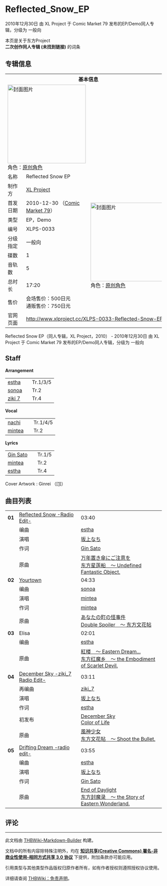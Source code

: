 # Reflected_Snow_EP

<!-- source html: G:\repos\THBWiki-Markdown-Builder\THBWikiMarkdown\Temp\main\d\dd\ns0%3AReflected_Snow_EP.html -->

2010年12月30日 由 XL Project 于 Comic Market 79 发布的EP/Demo同人专辑，分级为 一般向

本页是关于东方Project  
 **二次创作同人专辑 (未找到链接)** 的词条

## 专辑信息

<table><tbody><tr><th colspan="3">基本信息</th></tr><tr><td class="cover-artwork-mobile" colspan="2"><a href="./文件-Reflected_Snow_EP封面.jpg.md" class="image" title="封面图片"><img alt="封面图片" src="https://upload.thwiki.cc/thumb/0/09/Reflected_Snow_EP%E5%B0%81%E9%9D%A2.jpg/251px-Reflected_Snow_EP%E5%B0%81%E9%9D%A2.jpg" decoding="async" loading="lazy" width="251" height="252" srcset="https://upload.thwiki.cc/thumb/0/09/Reflected_Snow_EP%E5%B0%81%E9%9D%A2.jpg/377px-Reflected_Snow_EP%E5%B0%81%E9%9D%A2.jpg 1.5x, https://upload.thwiki.cc/0/09/Reflected_Snow_EP%E5%B0%81%E9%9D%A2.jpg 2x" data-file-width="450" data-file-height="451"></a><div class="cover-char">角色：<a href="/index.php?title=%E5%8E%9F%E5%88%9B%E8%A7%92%E8%89%B2&amp;action=edit&amp;redlink=1" class="new" title="原创角色（页面不存在）">原创角色</a></div></td>
</tr><tr><td class="label">名称</td><td colspan="2"> Reflected Snow EP </td></tr><tr><td class="label">制作方</td><td><a href="./XL_Project.md" title="XL Project">XL Project</a></td><td class="cover-artwork" rowspan="9" style="min-width:252px;"><a href="./文件-Reflected_Snow_EP封面.jpg.md" class="image" title="封面图片"><img alt="封面图片" src="https://upload.thwiki.cc/thumb/0/09/Reflected_Snow_EP%E5%B0%81%E9%9D%A2.jpg/251px-Reflected_Snow_EP%E5%B0%81%E9%9D%A2.jpg" decoding="async" loading="lazy" width="251" height="252" srcset="https://upload.thwiki.cc/thumb/0/09/Reflected_Snow_EP%E5%B0%81%E9%9D%A2.jpg/377px-Reflected_Snow_EP%E5%B0%81%E9%9D%A2.jpg 1.5x, https://upload.thwiki.cc/0/09/Reflected_Snow_EP%E5%B0%81%E9%9D%A2.jpg 2x" data-file-width="450" data-file-height="451"></a><div class="cover-char">角色：<a href="/index.php?title=%E5%8E%9F%E5%88%9B%E8%A7%92%E8%89%B2&amp;action=edit&amp;redlink=1" class="new" title="原创角色（页面不存在）">原创角色</a></div></td>
</tr><tr><td class="label">首发日期</td><td>2010-12-30&#160;（<a href="/展会作品列表?e=Comic+Market%2379">Comic Market 79</a>）</td></tr><tr><td class="label">类型</td><td>EP，Demo</td></tr><tr><td class="label">编号</td><td>XLPS-0033</td></tr><tr><td class="label">分级指定</td><td>一般向</td></tr><tr><td class="label">碟数</td><td>1</td></tr><tr><td class="label">音轨数</td><td>5</td></tr><tr><td class="label">总时长</td><td>17:20</td></tr><tr><td class="label">售价</td><td>会场售价：500日元<br>通贩售价：750日元</td></tr>
<tr><td class="label">官网页面</td><td colspan="2"><a rel="nofollow" class="external free" href="http://www.xlproject.cc/XLPS-0033-Reflected-Snow-EP">http://www.xlproject.cc/XLPS-0033-Reflected-Snow-EP</a></td></tr></tbody></table>

Reflected Snow EP（同人专辑，XL Project，2010） - 2010年12月30日 由 XL Project 于 Comic Market 79 发布的EP/Demo同人专辑，分级为 一般向

## Staff
  
 **Arrangement**   

<table><tbody><tr><td><a href="./estha.md" title="estha">estha</a></td><td></td><td>Tr.1/3/5</td></tr><tr><td><a href="/index.php?title=sonoa&amp;action=edit&amp;redlink=1" class="new" title="sonoa（页面不存在）">sonoa</a></td><td></td><td>Tr.2</td></tr><tr><td><a href="./ziki_7.md" title="ziki 7">ziki 7</a></td><td></td><td>Tr.4</td></tr></tbody></table>

  
 **Vocal**   

<table><tbody><tr><td><a href="./nachi.md" title="nachi">nachi</a></td><td></td><td>Tr.1/4/5</td></tr><tr><td><a href="/index.php?title=mintea&amp;action=edit&amp;redlink=1" class="new" title="mintea（页面不存在）">mintea</a></td><td></td><td>Tr.2</td></tr></tbody></table>

  
 **Lyrics**   

<table><tbody><tr><td><a href="/index.php?title=Gin_Sato&amp;action=edit&amp;redlink=1" class="new" title="Gin Sato（页面不存在）">Gin Sato</a></td><td></td><td>Tr.1/5</td></tr><tr><td><a href="/index.php?title=mintea&amp;action=edit&amp;redlink=1" class="new" title="mintea（页面不存在）">mintea</a></td><td></td><td>Tr.2</td></tr><tr><td><a href="./estha.md" title="estha">estha</a></td><td></td><td>Tr.4</td></tr></tbody></table>


Cover Artwork
: Ginrei （[[1]](http://www.futonweb.net/)）


## 曲目列表

<table><tbody><tr><td id="1" class="infoRD"><b>01</b></td><td id="Reflected_Snow_-Radio_Edit-" colspan="2" class="title"><a href="./歌词-Reflected_Snow.md" title="歌词:Reflected Snow">Reflected Snow -Radio Edit-</a><span class="thcsearchlinks"><a rel="nofollow" class="external text" href="https://cd.thwiki.cc?arrange=estha&amp;vocal=坂上なち&amp;lyric=Gin Sato&amp;ogmusic=万年置き傘にご注意を&amp;fromwiki=Reflected_Snow_EP"><span title="搜索相似同人曲"></span></a></span></td><td class="time">03:40</td></tr><tr><td class="left"></td><td class="label">编曲</td><td class="text" colspan="2"><a href="./estha.md" title="estha">estha</a><span class="thcsearchlinks"><a rel="nofollow" class="external text" href="https://cd.thwiki.cc?arrange=，estha&amp;fromwiki=Reflected_Snow_EP"><span></span></a></span></td></tr><tr><td class="left"></td><td class="label">演唱</td><td class="text" colspan="2"><a href="./坂上なち.md" class="mw-redirect" title="坂上なち">坂上なち</a><span class="thcsearchlinks"><a rel="nofollow" class="external text" href="https://cd.thwiki.cc?vocal=坂上なち&amp;fromwiki=Reflected_Snow_EP"><span></span></a></span></td></tr><tr><td class="left"></td><td class="label">作词</td><td class="text" colspan="2"><a href="/index.php?title=Gin_Sato&amp;action=edit&amp;redlink=1" class="new" title="Gin Sato（页面不存在）">Gin Sato</a><span class="thcsearchlinks"><a rel="nofollow" class="external text" href="https://cd.thwiki.cc?lyric=Gin Sato&amp;fromwiki=Reflected_Snow_EP"><span></span></a></span></td></tr><tr><td class="left"></td><td class="label">原曲</td><td class="text" colspan="2"><span class="thcsearchlinks"><a rel="nofollow" class="external text" href="https://cd.thwiki.cc?ogmusic=万年置き傘にご注意を&amp;fromwiki=Reflected_Snow_EP"><span></span></a></span><div class="ogmusic"><a href="./万年置き傘にご注意を.md" class="mw-redirect" title="万年置き傘にご注意を">万年置き傘にご注意を</a></div><div class="source"><a href="./东方星莲船_～_Undefined_Fantastic_Object..md" class="mw-redirect" title="东方星莲船 ～ Undefined Fantastic Object.">东方星莲船　～ Undefined Fantastic Object.</a></div></td></tr>
<tr><td id="2" class="infoRD"><b>02</b></td><td id="Yourtown" colspan="2" class="title"><a href="./歌词-Yourtown.md" title="歌词:Yourtown">Yourtown</a><span class="thcsearchlinks"><a rel="nofollow" class="external text" href="https://cd.thwiki.cc?arrange=sonoa&amp;vocal=mintea&amp;lyric=mintea&amp;ogmusic=あなたの町の怪事件&amp;fromwiki=Reflected_Snow_EP"><span title="搜索相似同人曲"></span></a></span></td><td class="time">04:33</td></tr><tr><td class="left"></td><td class="label">编曲</td><td class="text" colspan="2"><a href="/index.php?title=sonoa&amp;action=edit&amp;redlink=1" class="new" title="sonoa（页面不存在）">sonoa</a><span class="thcsearchlinks"><a rel="nofollow" class="external text" href="https://cd.thwiki.cc?arrange=，sonoa&amp;fromwiki=Reflected_Snow_EP"><span></span></a></span></td></tr><tr><td class="left"></td><td class="label">演唱</td><td class="text" colspan="2"><a href="/index.php?title=mintea&amp;action=edit&amp;redlink=1" class="new" title="mintea（页面不存在）">mintea</a><span class="thcsearchlinks"><a rel="nofollow" class="external text" href="https://cd.thwiki.cc?vocal=mintea&amp;fromwiki=Reflected_Snow_EP"><span></span></a></span></td></tr><tr><td class="left"></td><td class="label">作词</td><td class="text" colspan="2"><a href="/index.php?title=mintea&amp;action=edit&amp;redlink=1" class="new" title="mintea（页面不存在）">mintea</a><span class="thcsearchlinks"><a rel="nofollow" class="external text" href="https://cd.thwiki.cc?lyric=mintea&amp;fromwiki=Reflected_Snow_EP"><span></span></a></span></td></tr><tr><td class="left"></td><td class="label">原曲</td><td class="text" colspan="2"><span class="thcsearchlinks"><a rel="nofollow" class="external text" href="https://cd.thwiki.cc?ogmusic=あなたの町の怪事件&amp;fromwiki=Reflected_Snow_EP"><span></span></a></span><div class="ogmusic"><a href="./あなたの町の怪事件.md" class="mw-redirect" title="あなたの町の怪事件">あなたの町の怪事件</a></div><div class="source"><a href="./Double_Spoiler_～_东方文花帖.md" class="mw-redirect" title="Double Spoiler ～ 东方文花帖">Double Spoiler　～ 东方文花帖</a></div></td></tr>
<tr><td id="3" class="infoYD"><b>03</b></td><td id="Elisa" colspan="2" class="title">Elisa<span class="thcsearchlinks"><a rel="nofollow" class="external text" href="https://cd.thwiki.cc?arrange=estha&amp;ogmusic=紅楼　～ Eastern Dream...&amp;fromwiki=Reflected_Snow_EP"><span title="搜索相似同人曲"></span></a></span></td><td class="time">02:01</td></tr><tr><td class="left"></td><td class="label">编曲</td><td class="text" colspan="2"><a href="./estha.md" title="estha">estha</a><span class="thcsearchlinks"><a rel="nofollow" class="external text" href="https://cd.thwiki.cc?arrange=，estha&amp;fromwiki=Reflected_Snow_EP"><span></span></a></span></td></tr><tr><td class="left"></td><td class="label">原曲</td><td class="text" colspan="2"><span class="thcsearchlinks"><a rel="nofollow" class="external text" href="https://cd.thwiki.cc?ogmusic=紅楼　～ Eastern Dream...&amp;fromwiki=Reflected_Snow_EP"><span></span></a></span><div class="ogmusic"><a href="./紅楼_～_Eastern_Dream....md" class="mw-redirect" title="紅楼 ～ Eastern Dream...">紅楼　～ Eastern Dream...</a></div><div class="source"><a href="./东方红魔乡_～_the_Embodiment_of_Scarlet_Devil..md" class="mw-redirect" title="东方红魔乡 ～ the Embodiment of Scarlet Devil.">东方红魔乡　～ the Embodiment of Scarlet Devil.</a></div></td></tr>
<tr><td id="4" class="infoO"><b>04</b></td><td id="December_Sky_-ziki_7_Radio_Edit-" colspan="2" class="title"><a href="./歌词-December_Sky.md" title="歌词:December Sky">December Sky -ziki_7 Radio Edit-</a><span class="thcsearchlinks"><a rel="nofollow" class="external text" href="https://cd.thwiki.cc?arrange=ziki_7&amp;vocal=坂上なち&amp;lyric=estha&amp;ogmusic=風神少女&amp;fromwiki=Reflected_Snow_EP"><span title="搜索相似同人曲"></span></a></span></td><td class="time">03:11</td></tr><tr><td class="left"></td><td class="label">再编曲</td><td class="text" colspan="2"><a href="./ziki_7.md" title="ziki 7">ziki_7</a><span class="thcsearchlinks"><a rel="nofollow" class="external text" href="https://cd.thwiki.cc?arrange=ziki_7&amp;fromwiki=Reflected_Snow_EP"><span></span></a></span></td></tr><tr><td class="left"></td><td class="label">演唱</td><td class="text" colspan="2"><a href="./坂上なち.md" class="mw-redirect" title="坂上なち">坂上なち</a><span class="thcsearchlinks"><a rel="nofollow" class="external text" href="https://cd.thwiki.cc?vocal=坂上なち&amp;fromwiki=Reflected_Snow_EP"><span></span></a></span></td></tr><tr><td class="left"></td><td class="label">作词</td><td class="text" colspan="2"><a href="./estha.md" title="estha">estha</a><span class="thcsearchlinks"><a rel="nofollow" class="external text" href="https://cd.thwiki.cc?lyric=estha&amp;fromwiki=Reflected_Snow_EP"><span></span></a></span></td></tr><tr><td class="left"></td><td class="label">初发布</td><td class="text" colspan="2"><a href="/Color_of_Life#2" title="Color of Life">December Sky</a><div class="source"><a href="./Color_of_Life.md" title="Color of Life">Color of Life</a></div></td></tr><tr><td class="left"></td><td class="label">原曲</td><td class="text" colspan="2"><span class="thcsearchlinks"><a rel="nofollow" class="external text" href="https://cd.thwiki.cc?ogmusic=風神少女&amp;fromwiki=Reflected_Snow_EP"><span></span></a></span><div class="ogmusic"><a href="./風神少女.md" class="mw-redirect" title="風神少女">風神少女</a></div><div class="source"><a href="./东方文花帖_～_Shoot_the_Bullet..md" class="mw-redirect" title="东方文花帖 ～ Shoot the Bullet.">东方文花帖　～ Shoot the Bullet.</a></div></td></tr>
<tr><td id="5" class="infoRD"><b>05</b></td><td id="Drifting_Dream_-radio_edit-" colspan="2" class="title"><a href="./歌词-Drifting_Dream.md" title="歌词:Drifting Dream">Drifting Dream -radio edit-</a><span class="thcsearchlinks"><a rel="nofollow" class="external text" href="https://cd.thwiki.cc?arrange=estha&amp;vocal=坂上なち&amp;lyric=Gin Sato&amp;ogmusic=End of Daylight&amp;fromwiki=Reflected_Snow_EP"><span title="搜索相似同人曲"></span></a></span></td><td class="time">03:55</td></tr><tr><td class="left"></td><td class="label">编曲</td><td class="text" colspan="2"><a href="./estha.md" title="estha">estha</a><span class="thcsearchlinks"><a rel="nofollow" class="external text" href="https://cd.thwiki.cc?arrange=，estha&amp;fromwiki=Reflected_Snow_EP"><span></span></a></span></td></tr><tr><td class="left"></td><td class="label">演唱</td><td class="text" colspan="2"><a href="./坂上なち.md" class="mw-redirect" title="坂上なち">坂上なち</a><span class="thcsearchlinks"><a rel="nofollow" class="external text" href="https://cd.thwiki.cc?vocal=坂上なち&amp;fromwiki=Reflected_Snow_EP"><span></span></a></span></td></tr><tr><td class="left"></td><td class="label">作词</td><td class="text" colspan="2"><a href="/index.php?title=Gin_Sato&amp;action=edit&amp;redlink=1" class="new" title="Gin Sato（页面不存在）">Gin Sato</a><span class="thcsearchlinks"><a rel="nofollow" class="external text" href="https://cd.thwiki.cc?lyric=Gin Sato&amp;fromwiki=Reflected_Snow_EP"><span></span></a></span></td></tr><tr><td class="left"></td><td class="label">原曲</td><td class="text" colspan="2"><span class="thcsearchlinks"><a rel="nofollow" class="external text" href="https://cd.thwiki.cc?ogmusic=End of Daylight&amp;fromwiki=Reflected_Snow_EP"><span></span></a></span><div class="ogmusic"><a href="./End_of_Daylight.md" title="End of Daylight">End of Daylight</a></div><div class="source"><a href="./东方封魔录_～_the_Story_of_Eastern_Wonderland..md" class="mw-redirect" title="东方封魔录 ～ the Story of Eastern Wonderland.">东方封魔录　～ the Story of Eastern Wonderland.</a></div></td></tr></tbody></table>



## 评论




---

此文档由 [THBWiki-Markdown-Builder](https://github.com/Delsin-Yu/THBWiki-Markdown-Builder) 构建。

文档中的所有内容除特殊注明外，均在 [**知识共享(Creative Commons) 署名-非商业性使用-相同方式共享 3.0 协议**](https://creativecommons.org/licenses/by-sa/3.0/deed.zh-hans) 下提供，附加条款亦可能应用。

引用类型与其他类型作品版权归原作者所有，如有作者授权则遵照授权协议使用。

详细请查阅 [THBWiki：免责声明](https://thbwiki.cc/THBWiki:%E5%85%8D%E8%B4%A3%E5%A3%B0%E6%98%8E)。

